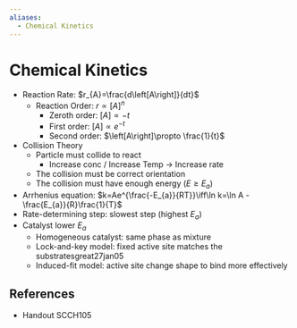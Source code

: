 ```yaml
---
aliases:
  - Chemical Kinetics
---
```


# Chemical Kinetics

- Reaction Rate: $r_{A}=\frac{d\left[A\right]}{dt}$
	- Reaction Order: $r\propto \left[A\right]^{n}$
		- Zeroth order: $\left[A\right]\propto -t$
		- First order: $\left[A\right]\propto e^{-t}$
		- Second order: $\left[A\right]\propto \frac{1}{t}$
- Collision Theory
	- Particle must collide to react
		- Increase conc / Increase Temp → Increase rate
	- The collision must be correct orientation
	- The collision must have enough energy ($E\ge E_{a}$)
- Arrhenius equation: $k=Ae^{\frac{-E_{a}}{RT}}\iff\ln k=\ln A - \frac{E_{a}}{R}\frac{1}{T}$
- Rate-determining step: slowest step (highest $E_{a}$)
- Catalyst lower $E_{a}$
	- Homogeneous catalyst: same phase as mixture
	- Lock-and-key model: fixed active site matches the substratesgreat27jan05
	- Induced-fit model: active site change shape to bind more effectively

## References

- Handout SCCH105
